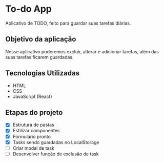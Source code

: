 # To-do App

Aplicativo de TODO, feito para guardar suas tarefas diárias.

## Objetivo da aplicação

Nesse aplicativo poderemos excluir, alterar e adicionar tarefas, além das suas tarefas ficarem guardadas.

## Tecnologias Utilizadas

- HTML
- CSS
- JavaScript (React)

## Etapas do projeto

- [x] Estrutura de pastas
- [x] Estilizar componentes
- [x] Formulário pronto
- [x] Tasks sendo guardadas no LocalStorage
- [ ] Criar modal de task
- [ ] Desenvolver função de exclusão de task
